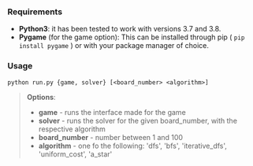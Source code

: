 ### Requirements
 - **Python3**: it has been tested to work with versions 3.7 and 3.8.
 - **Pygame** (for the game option): This can be installed through pip ( ```pip install pygame``` ) or with your package manager of choice.


### Usage

```python run.py {game, solver} [<board_number> <algorithm>]```

> **Options**:
>    - **game** - runs the interface made for the game
>    - **solver** - runs the solver for the given board_number, with the respective algorithm 
>    - **board_number** - number between 1 and 100
>    - **algorithm** - one fo the following: 'dfs', 'bfs', 'iterative_dfs', 'uniform_cost', 'a_star'
